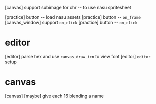 [canvas] support subimage for chr -- to use nasu spritesheet

[practice] button -- load nasu assets
[practice] button -- `on_frame`
[canvas_window] support `on_click`
[practice] button -- `on_click`

# editor

[editor] parse hex and use `canvas_draw_icn` to view font
[editor] `editor` setup

# canvas

[canvas] [maybe] give each 16 blending a name
